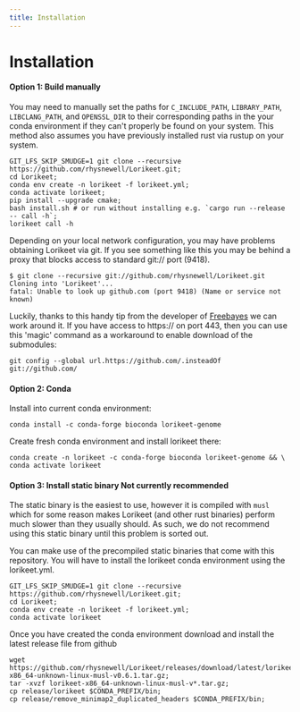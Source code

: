 ```yaml
---
title: Installation
---
```


Installation
========

#### Option 1: Build manually
You may need to manually set the paths for `C_INCLUDE_PATH`, `LIBRARY_PATH`, `LIBCLANG_PATH`, and `OPENSSL_DIR` to their corresponding
paths in the your conda environment if they can't properly be found on your system. This method also assumes you have 
previously installed rust via rustup on your system.
```
GIT_LFS_SKIP_SMUDGE=1 git clone --recursive https://github.com/rhysnewell/Lorikeet.git;
cd Lorikeet;
conda env create -n lorikeet -f lorikeet.yml; 
conda activate lorikeet;
pip install --upgrade cmake;
bash install.sh # or run without installing e.g. `cargo run --release -- call -h`;
lorikeet call -h
```

Depending on your local network configuration, you may have problems obtaining Lorikeet via git.
If you see something like this you may be behind a proxy that blocks access to standard git:// port (9418).

```
$ git clone --recursive git://github.com/rhysnewell/Lorikeet.git
Cloning into 'Lorikeet'...
fatal: Unable to look up github.com (port 9418) (Name or service not known)
```

Luckily, thanks to this handy tip from the developer of [Freebayes](https://github.com/ekg/freebayes) we can work around it.
If you have access to https:// on port 443, then you can use this 'magic' command as a workaround to enable download of the submodules:

```
git config --global url.https://github.com/.insteadOf git://github.com/
```

#### Option 2: Conda 

Install into current conda environment:
```
conda install -c conda-forge bioconda lorikeet-genome
```

Create fresh conda environment and install lorikeet there:
```
conda create -n lorikeet -c conda-forge bioconda lorikeet-genome && \
conda activate lorikeet
```

#### Option 3: Install static binary **Not currently recommended**
The static binary is the easiest to use, however it is compiled with `musl` which for some reason makes Lorikeet (and other
rust binaries) perform much slower than they usually should. As such, we do not recommend using this static binary until
this problem is sorted out.

You can make use of the precompiled static binaries that come with this repository. You will have to install the lorikeet
conda environment using the lorikeet.yml.
```
GIT_LFS_SKIP_SMUDGE=1 git clone --recursive https://github.com/rhysnewell/Lorikeet.git;
cd Lorikeet;
conda env create -n lorikeet -f lorikeet.yml;
conda activate lorikeet
```

Once you have created the conda environment download and install the latest release file from github
```
wget https://github.com/rhysnewell/Lorikeet/releases/download/latest/lorikeet-x86_64-unknown-linux-musl-v0.6.1.tar.gz;
tar -xvzf lorikeet-x86_64-unknown-linux-musl-v*.tar.gz;
cp release/lorikeet $CONDA_PREFIX/bin;
cp release/remove_minimap2_duplicated_headers $CONDA_PREFIX/bin;
```

